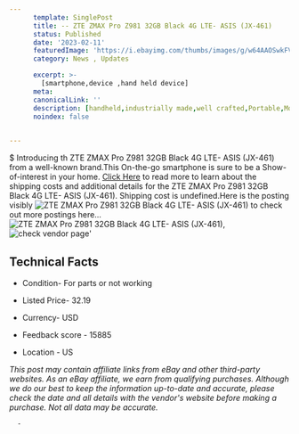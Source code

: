 ```yaml
---
      template: SinglePost
      title: -- ZTE ZMAX Pro Z981 32GB Black 4G LTE- ASIS (JX-461)
      status: Published
      date: '2023-02-11'
      featuredImage: 'https://i.ebayimg.com/thumbs/images/g/w64AAOSwkFVjnJm3/s-l225.jpg'
      category: News , Updates

      excerpt: >-
        [smartphone,device ,hand held device]
      meta:
      canonicalLink: ''
      description: [handheld,industrially made,well crafted,Portable,Mobile,Compact,Convenient,Lightweight,Maneuverable,Man-portable,Miniature,Carriable,Hand-held,Light,Holdable,Transportable,Mobile device,Pocket-sized,On-the-go,Wireless,Cordless,Compact size,Convenient size, smartphone,device ,hand held device]
      noindex: false
      

---
```

$
      Introducing th ZTE ZMAX Pro Z981 32GB Black 4G LTE- ASIS (JX-461) from a well-known brand.This On-the-go smartphone is sure to be a Show-of-interest in your home. [Click Here](https://www.ebay.com/itm/144859303198?hash=item21ba498d1e%3Ag%3Aw64AAOSwkFVjnJm3&mkevt=1&mkcid=1&mkrid=711-53200-19255-0&campid=%253CePNCampaignId%253E&customid=%253CreferenceId%253E&toolid=10049) to read more to learn about the shipping costs and additional details for the ZTE ZMAX Pro Z981 32GB Black 4G LTE- ASIS (JX-461). Shipping cost is undefined.Here is the posting visibly ![ZTE ZMAX Pro Z981 32GB Black 4G LTE- ASIS (JX-461)](https://i.ebayimg.com/thumbs/images/g/w64AAOSwkFVjnJm3/s-l225.jpg) to check out more postings here... ![ZTE ZMAX Pro Z981 32GB Black 4G LTE- ASIS (JX-461)](https://i.ebayimg.com/images/g/w64AAOSwkFVjnJm3/s-l1600.jpg), ![check vendor page](https://origin-galleryplus.ebayimg.com/ws/web/144859303198_2_0_1/225x225.jpg,https://origin-galleryplus.ebayimg.com/ws/web/144859303198_3_0_1/225x225.jpg,https://origin-galleryplus.ebayimg.com/ws/web/144859303198_4_0_1/225x225.jpg)'

      

 ## Technical Facts 



     
      

 - Condition- For parts or not working 


      

 - Listed Price- 32.19 


      

 - Currency- USD 


      

 - Feedback score - 15885 


      

 - Location - US 


      
      

 *_This post may contain affiliate links from eBay and other third-party websites. As an eBay affiliate, we earn from qualifying purchases. Although we do our best to keep the information up-to-date and accurate, please check the date and all details with the vendor's website before making a purchase. Not all data may be accurate._*




      -
